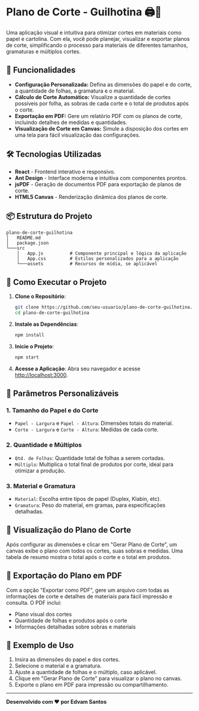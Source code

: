 # Plano de Corte - Guilhotina 🖨️📏

Uma aplicação visual e intuitiva para otimizar cortes em materiais como papel e cartolina. Com ela, você pode planejar, visualizar e exportar planos de corte, simplificando o processo para materiais de diferentes tamanhos, gramaturas e múltiplos cortes. 

## 🎉 Funcionalidades

- **Configuração Personalizada:** Defina as dimensões do papel e do corte, a quantidade de folhas, a gramatura e o material.
- **Cálculo de Corte Automático:** Visualize a quantidade de cortes possíveis por folha, as sobras de cada corte e o total de produtos após o corte.
- **Exportação em PDF:** Gere um relatório PDF com os planos de corte, incluindo detalhes de medidas e quantidades.
- **Visualização de Corte em Canvas:** Simule a disposição dos cortes em uma tela para fácil visualização das configurações.

## 🛠️ Tecnologias Utilizadas

- **React** - Frontend interativo e responsivo.
- **Ant Design** - Interface moderna e intuitiva com componentes prontos.
- **jsPDF** - Geração de documentos PDF para exportação de planos de corte.
- **HTML5 Canvas** - Renderização dinâmica dos planos de corte.

## 📦 Estrutura do Projeto

```
plano-de-corte-guilhotina
│   README.md
│   package.json
└───src
    │   App.js          # Componente principal e lógica da aplicação
    │   App.css         # Estilos personalizados para a aplicação
    └───assets          # Recursos de mídia, se aplicável
```

## 🚀 Como Executar o Projeto

1. **Clone o Repositório**:

    ```bash
    git clone https://github.com/seu-usuario/plano-de-corte-guilhotina.git
    cd plano-de-corte-guilhotina
    ```

2. **Instale as Dependências**:

    ```bash
    npm install
    ```

3. **Inicie o Projeto**:

    ```bash
    npm start
    ```

4. **Acesse a Aplicação**:
   Abra seu navegador e acesse [http://localhost:3000](http://localhost:3000).

## 🔧 Parâmetros Personalizáveis

### 1. Tamanho do Papel e do Corte
- `Papel - Largura` e `Papel - Altura`: Dimensões totais do material.
- `Corte - Largura` e `Corte - Altura`: Medidas de cada corte.

### 2. Quantidade e Múltiplos
- `Qtd. de Folhas`: Quantidade total de folhas a serem cortadas.
- `Múltiplo`: Multiplica o total final de produtos por corte, ideal para otimizar a produção.

### 3. Material e Gramatura
- `Material`: Escolha entre tipos de papel (Duplex, Klabin, etc).
- `Gramatura`: Peso do material, em gramas, para especificações detalhadas.

## 🎨 Visualização do Plano de Corte

Após configurar as dimensões e clicar em "Gerar Plano de Corte", um canvas exibe o plano com todos os cortes, suas sobras e medidas. Uma tabela de resumo mostra o total após o corte e o total em produtos.

## 📄 Exportação do Plano em PDF

Com a opção "Exportar como PDF", gere um arquivo com todas as informações de corte e detalhes de materiais para fácil impressão e consulta. O PDF inclui:

- Plano visual dos cortes
- Quantidade de folhas e produtos após o corte
- Informações detalhadas sobre sobras e materiais

## 📌 Exemplo de Uso

1. Insira as dimensões do papel e dos cortes.
2. Selecione o material e a gramatura.
3. Ajuste a quantidade de folhas e o múltiplo, caso aplicável.
4. Clique em "Gerar Plano de Corte" para visualizar o plano no canvas.
5. Exporte o plano em PDF para impressão ou compartilhamento.

---

**Desenvolvido com ❤️ por Edvam Santos**
